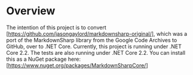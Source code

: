 # Overview
The intention of this project is to convert [https://github.com/jasongaylord/markdownsharp-original/], which was a port of the 
MarkdownSharp library from the Google Code Archives to GitHub, over to .NET Core. Currently, this project is running under 
.NET Core 2.2. The tests are also running under .NET Core 2.2. You can install this as a NuGet package here:
[https://www.nuget.org/packages/MarkdownSharpCore/]
